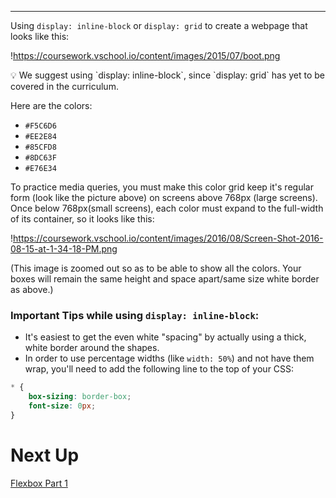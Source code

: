 ---

Using `display: inline-block` or `display: grid` to create a webpage that looks like this:

!https://coursework.vschool.io/content/images/2015/07/boot.png

<aside>
💡 We suggest using `display: inline-block`, since `display: grid` has yet to be covered in the curriculum.

</aside>

Here are the colors:

- `#F5C6D6`
- `#EE2E84`
- `#85CFD8`
- `#8DC63F`
- `#E76E34`

To practice media queries, you must make this color grid keep it's regular form (look like the picture above) on screens above 768px (large screens). Once below 768px(small screens), each color must expand to the full-width of its container, so it looks like this:

!https://coursework.vschool.io/content/images/2016/08/Screen-Shot-2016-08-15-at-1-34-18-PM.png

(This image is zoomed out so as to be able to show all the colors. Your boxes will remain the same height and space apart/same size white border as above.)

### Important Tips while using `display: inline-block`**:**

- It's easiest to get the even white "spacing" by actually using a thick, white border around the shapes.
- In order to use percentage widths (like `width: 50%`) and not have them wrap, you'll need to add the following line to the top of your CSS:

```css
* {
    box-sizing: border-box;
    font-size: 0px;
}
```

# Next Up

[Flexbox Part 1](https://www.notion.so/Flexbox-Part-1-03eae37cd10c4b7f96aab9097b792677?pvs=21)